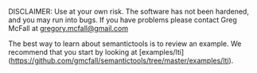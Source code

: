 DISCLAIMER:  Use at your own risk.  The software has not been 
    hardened, and you may run into bugs.  If you have problems
    please contact Greg McFall at gregory.mcfall@gmail.com
    
The best way to learn about semantictools is to review an
example. We recommend that you start by looking at
[examples/lti] (https://github.com/gmcfall/semantictools/tree/master/examples/lti).

